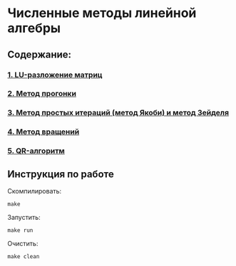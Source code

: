 # Численные методы линейной алгебры

## Содержание:

### [1. LU-разложение матриц](https://github.com/IvaMarin/Numerical-Methods/tree/main/nm_lab1/nm_lab1_1)

### [2. Метод прогонки](https://github.com/IvaMarin/Numerical-Methods/tree/main/nm_lab1/nm_lab1_2)

### [3. Метод простых итераций (метод Якоби) и метод Зейделя](https://github.com/IvaMarin/Numerical-Methods/tree/main/nm_lab1/nm_lab1_3)

### [4. Метод вращений](https://github.com/IvaMarin/Numerical-Methods/tree/main/nm_lab1/nm_lab1_4)

### [5. QR-алгоритм](https://github.com/IvaMarin/Numerical-Methods/tree/main/nm_lab1/nm_lab1_5)

## Инструкция по работе

Скомпилировать:

```
make
```

Запустить:

```
make run
```

Очистить:

```
make clean
```
